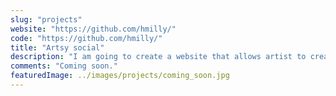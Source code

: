 ```yaml
---
slug: "projects"
website: "https://github.com/hmilly/"
code: "https://github.com/hmilly/"
title: "Artsy social"
description: "I am going to create a website that allows artist to create profiles and share their art"
comments: "Coming soon."
featuredImage: ../images/projects/coming_soon.jpg
---
```

